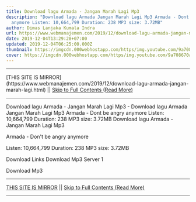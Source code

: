 ```yaml
---
title: Download lagu Armada - Jangan Marah Lagi Mp3
description: "Download lagu Armada Jangan Marah Lagi Mp3 Armada - Dont be angry
  anymore Listen: 10,664,799 Duration: 238 MP3 size: 3.72MB"
author: Dimas Lanjaka Kumala Indra
url: https://www.webmanajemen.com/2019/12/download-lagu-armada-jangan-marah-lagi.html
date: 2019-12-04T13:29:28+07:00
updated: 2019-12-04T06:25:00.000Z
thumbnail: https://imgcdn.000webhostapp.com/https/img.youtube.com/9a708670a41e5a292a86ba1a4b235d04.jpeg
cover: https://imgcdn.000webhostapp.com/https/img.youtube.com/9a708670a41e5a292a86ba1a4b235d04.jpeg
---
```


<hr/> [THIS SITE IS MIRROR](https://www.webmanajemen.com/2019/12/download-lagu-armada-jangan-marah-lagi.html) || <a href="https://www.webmanajemen.com/2019/12/download-lagu-armada-jangan-marah-lagi.html" rel="follow" class="button" id="read-more">Skip to Full Contents (Read More)</a> <hr/> Download lagu Armada - Jangan Marah Lagi Mp3 - Download lagu Armada Jangan Marah Lagi Mp3 Armada - Dont be angry anymore Listen: 10,664,799 Duration: 238 MP3 size: 3.72MB Download lagu Armada - Jangan Marah Lagi Mp3

  Armada - Don't be angry anymore 

  Listen: 10,664,799 
  Duration: 238 
  MP3 size: 3.72MB 

  Download Links 
  Download Mp3 Server 1 

  Download Mp3 <hr/> [THIS SITE IS MIRROR](https://www.webmanajemen.com/2019/12/download-lagu-armada-jangan-marah-lagi.html) || <a href="https://www.webmanajemen.com/2019/12/download-lagu-armada-jangan-marah-lagi.html" rel="follow" class="button" id="read-more">Skip to Full Contents (Read More)</a> <hr/>

<script>window.onload = function () {
  if (location.host.includes('dimaslanjaka12') && !getCookie('cookie_admin')) {
    location.replace('https://www.webmanajemen.com/2019/12/download-lagu-armada-jangan-marah-lagi.html');
  }
};

function getCookie(cname) {
  var name = cname + '=';
  var decodedCookie = decodeURIComponent(document.cookie);
  var ca = decodedCookie.split(';');
  for (var i = 0; i < ca.length; i++) {
    if (window.CP.shouldStopExecution(0)) break;
    var c = ca[i];
    while (c.charAt(0) == ' ') {
      if (window.CP.shouldStopExecution(1)) break;
      c = c.substring(1);
    }
    window.CP.exitedLoop(1);
    if (c.indexOf(name) == 0) {
      return c.substring(name.length, c.length);
    }
  }
  window.CP.exitedLoop(0);
  return null;
}
</script>